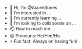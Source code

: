 - 👋 Hi, I’m @Ascenttunes
- 👀 I’m interested in ...
- 🌱 I’m currently learning ...
- 💞️ I’m looking to collaborate on ...
- 📫 How to reach me ...
- 😄 Pronouns: He/Him/His
- ⚡ Fun fact: Always on having fun!

<!---
Ascenttunes/Ascenttunes is a ✨ special ✨ repository because its `README.md` (this file) appears on your GitHub profile.
You can click the Preview link to take a look at your changes.
--->
